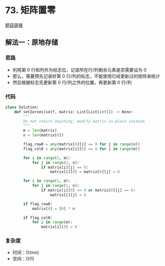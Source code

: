 # 73. 矩阵置零

[题目链接](https://leetcode.cn/problems/set-matrix-zeroes/description)

## 解法一：原地存储

### 思路

- 利用第 0 行和列作为标志位，记录所在行/列剩余元素是否需要设为 0
- 那么，需要预先记录好第 0 行/列的标志，不能使用已经更新过的矩阵来统计
- 然后根据标志先更新第 0 行/列之外的位置，再更新第 0 行/列

### 代码

```py
class Solution:
    def setZeroes(self, matrix: List[List[int]]) -> None:
        """
        Do not return anything, modify matrix in-place instead.
        """
        m = len(matrix)
        n = len(matrix[0])

        flag_row0 = any(matrix[0][j] == 0 for j in range(n))
        flag_col0 = any(matrix[i][0] == 0 for i in range(m))

        for i in range(1, m):
            for j in range(1, n):
                if matrix[i][j] == 0:
                    matrix[i][0] = matrix[0][j] = 0

        for i in range(1, m):
            for j in range(1, n):
                if matrix[i][0] == 0 or matrix[0][j] == 0:
                    matrix[i][j] = 0

        if flag_row0:
            matrix[0] = [0] * n

        if flag_col0:
            for i in range(m):
                matrix[i][0] = 0
```

### 复杂度

- 时间：O(mn)
- 空间：O(1)
